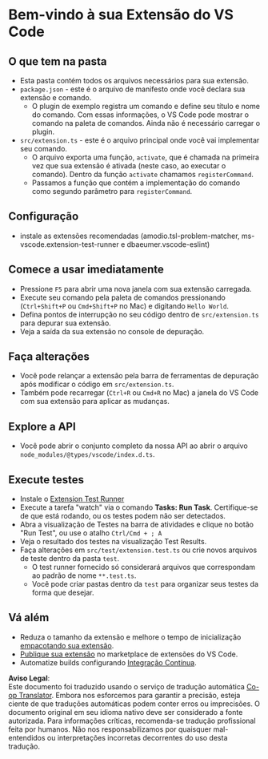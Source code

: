 <!--
CO_OP_TRANSLATOR_METADATA:
{
  "original_hash": "eae2c0ea18160a3e7a63ace7b53897d7",
  "translation_date": "2025-05-09T04:55:27+00:00",
  "source_file": "code/07.Lab/01/AIPC/extensions/phi3ext/vsc-extension-quickstart.md",
  "language_code": "br"
}
-->
# Bem-vindo à sua Extensão do VS Code

## O que tem na pasta

* Esta pasta contém todos os arquivos necessários para sua extensão.
* `package.json` - este é o arquivo de manifesto onde você declara sua extensão e comando.
  * O plugin de exemplo registra um comando e define seu título e nome do comando. Com essas informações, o VS Code pode mostrar o comando na paleta de comandos. Ainda não é necessário carregar o plugin.
* `src/extension.ts` - este é o arquivo principal onde você vai implementar seu comando.
  * O arquivo exporta uma função, `activate`, que é chamada na primeira vez que sua extensão é ativada (neste caso, ao executar o comando). Dentro da função `activate` chamamos `registerCommand`.
  * Passamos a função que contém a implementação do comando como segundo parâmetro para `registerCommand`.

## Configuração

* instale as extensões recomendadas (amodio.tsl-problem-matcher, ms-vscode.extension-test-runner e dbaeumer.vscode-eslint)


## Comece a usar imediatamente

* Pressione `F5` para abrir uma nova janela com sua extensão carregada.
* Execute seu comando pela paleta de comandos pressionando (`Ctrl+Shift+P` ou `Cmd+Shift+P` no Mac) e digitando `Hello World`.
* Defina pontos de interrupção no seu código dentro de `src/extension.ts` para depurar sua extensão.
* Veja a saída da sua extensão no console de depuração.

## Faça alterações

* Você pode relançar a extensão pela barra de ferramentas de depuração após modificar o código em `src/extension.ts`.
* Também pode recarregar (`Ctrl+R` ou `Cmd+R` no Mac) a janela do VS Code com sua extensão para aplicar as mudanças.


## Explore a API

* Você pode abrir o conjunto completo da nossa API ao abrir o arquivo `node_modules/@types/vscode/index.d.ts`.

## Execute testes

* Instale o [Extension Test Runner](https://marketplace.visualstudio.com/items?itemName=ms-vscode.extension-test-runner)
* Execute a tarefa "watch" via o comando **Tasks: Run Task**. Certifique-se de que está rodando, ou os testes podem não ser detectados.
* Abra a visualização de Testes na barra de atividades e clique no botão "Run Test", ou use o atalho `Ctrl/Cmd + ; A`
* Veja o resultado dos testes na visualização Test Results.
* Faça alterações em `src/test/extension.test.ts` ou crie novos arquivos de teste dentro da pasta `test`.
  * O test runner fornecido só considerará arquivos que correspondam ao padrão de nome `**.test.ts`.
  * Você pode criar pastas dentro da `test` para organizar seus testes da forma que desejar.

## Vá além

* Reduza o tamanho da extensão e melhore o tempo de inicialização [empacotando sua extensão](https://code.visualstudio.com/api/working-with-extensions/bundling-extension?WT.mc_id=aiml-137032-kinfeylo).
* [Publique sua extensão](https://code.visualstudio.com/api/working-with-extensions/publishing-extension?WT.mc_id=aiml-137032-kinfeylo) no marketplace de extensões do VS Code.
* Automatize builds configurando [Integração Contínua](https://code.visualstudio.com/api/working-with-extensions/continuous-integration?WT.mc_id=aiml-137032-kinfeylo).

**Aviso Legal**:  
Este documento foi traduzido usando o serviço de tradução automática [Co-op Translator](https://github.com/Azure/co-op-translator). Embora nos esforcemos para garantir a precisão, esteja ciente de que traduções automáticas podem conter erros ou imprecisões. O documento original em seu idioma nativo deve ser considerado a fonte autorizada. Para informações críticas, recomenda-se tradução profissional feita por humanos. Não nos responsabilizamos por quaisquer mal-entendidos ou interpretações incorretas decorrentes do uso desta tradução.